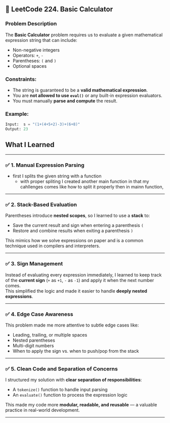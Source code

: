 ## 🧮 LeetCode 224. Basic Calculator

### Problem Description

The **Basic Calculator** problem requires us to evaluate a given mathematical expression string that can include:
- Non-negative integers
- Operators: `+`, `-`
- Parentheses: `(` and `)`
- Optional spaces

### Constraints:
- The string is guaranteed to be a **valid mathematical expression**.
- You are **not allowed to use `eval()`** or any built-in expression evaluators.
- You must manually **parse and compute** the result.

### Example:

```python
Input:  s = "(1+(4+5+2)-3)+(6+8)"
Output: 23
```

## What I Learned

---

### ✅ 1. Manual Expression Parsing


- first I splits the given string with a function
  - with proper spliting I created another main function in that my cahllenges comes like how to split it properly then in mainn function, 

---

### ✅ 2. Stack-Based Evaluation
Parentheses introduce **nested scopes**, so I learned to use a **stack** to:

- Save the current result and sign when entering a parenthesis `(`
- Restore and combine results when exiting a parenthesis `)`

This mimics how we solve expressions on paper and is a common technique used in compilers and interpreters.

---

### ✅ 3. Sign Management
Instead of evaluating every expression immediately, I learned to keep track of the **current sign** (`+` as `+1`, `-` as `-1`) and apply it when the next number comes.  
This simplified the logic and made it easier to handle **deeply nested expressions**.

---

### ✅ 4. Edge Case Awareness
This problem made me more attentive to subtle edge cases like:

- Leading, trailing, or multiple spaces
- Nested parentheses
- Multi-digit numbers
- When to apply the sign vs. when to push/pop from the stack

---

### ✅ 5. Clean Code and Separation of Concerns
I structured my solution with **clear separation of responsibilities**:

- A `tokenize()` function to handle input parsing
- An `evaluate()` function to process the expression logic

This made my code more **modular, readable, and reusable** — a valuable practice in real-world development.

---
